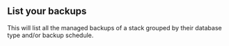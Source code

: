 <!-- post: -->


## List your backups

This will list all the 
managed backups
 of a stack grouped by their database type and/or backup schedule.

